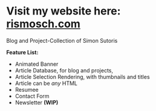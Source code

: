 # Visit my website here: [rismosch.com](https://www.rismosch.com/)

Blog and Project-Collection of Simon Sutoris

**Feature List:**

- Animated Banner
- Article Database, for blog and projects,
- Article Selection Rendering, with thumbnails and titles
- Article can be _any_ HTML
- Resumee
- Contact Form
- Newsletter **(WIP)**
